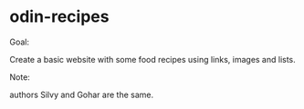 # odin-recipes

Goal:

Create a basic website with some food recipes using links, images and lists.

Note:

authors Silvy and Gohar are the same.